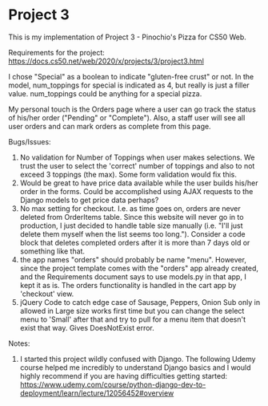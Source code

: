 # Project 3

This is my implementation of Project 3 - Pinochio's Pizza for CS50 Web.

Requirements for the project:
https://docs.cs50.net/web/2020/x/projects/3/project3.html

I chose "Special" as a boolean to indicate "gluten-free crust" or not.  In the model, num_toppings for special is indicated as 4, but really is just a filler value.  num_toppings could be anything for a special pizza.

My personal touch is the Orders page where a user can go track the status of his/her order ("Pending" or "Complete").  Also, a staff user will see all user orders and can mark orders as complete from this page.

Bugs/Issues:
1. No validation for Number of Toppings when user makes selections.  We trust the user to select the 'correct' number of toppings and also to not exceed 3 toppings (the max).  Some form validation would fix this.
2. Would be great to have price data available while the user builds his/her order in the forms.  Could be accomplished using AJAX requests to the Django models to get price data perhaps?
3. No max setting for checkout.  I.e. as time goes on, orders are never deleted from OrderItems table.  Since this website will never go in to production, I just decided to handle table size manually (i.e. "I'll just delete them myself when the list seems too long.").  Consider a code block that deletes completed orders after it is more than 7 days old or something like that.
4. the app names "orders" should probably be name "menu".  However, since the project template comes with the "orders" app already created, and the Requirements document says to use models.py in that app, I kept it as is.  The orders functionality is handled in the cart app by 'checkout' view.
5. jQuery Code to catch edge case of Sausage, Peppers, Onion Sub only in allowed in Large size works first time but you can change the select menu to 'Small' after that and try to pull for a menu item that doesn't exist that way.  Gives DoesNotExist error.

Notes:
1. I started this project wildly confused with Django.  The following Udemy course helped me incredibly to understand Django basics and I would highly recommend if you are having difficulties getting started:
https://www.udemy.com/course/python-django-dev-to-deployment/learn/lecture/12056452#overview
